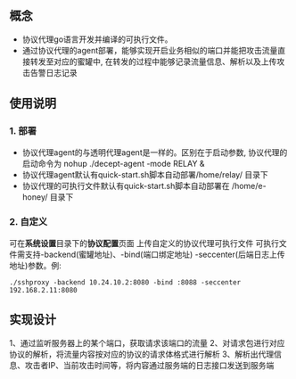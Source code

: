 ## 概念
* 协议代理go语言开发并编译的可执行文件。
* 通过协议代理的agent部署，能够实现开启业务相似的端口并能把攻击流量直接转发至对应的蜜罐中, 在转发的过程中能够记录流量信息、解析以及上传攻击告警日志记录


## 使用说明
### 1. 部署
* 协议代理agent的与透明代理agent是一样的。区别在于启动参数, 协议代理的启动命令为 nohup ./decept-agent -mode RELAY &
* 协议代理agent默认有quick-start.sh脚本自动部署/home/relay/ 目录下
* 协议代理的可执行文件默认有quick-start.sh脚本自动部署在 /home/e-honey/ 目录下

### 2. 自定义
可在**系统设置**目录下的**协议配置**页面 上传自定义的协议代理可执行文件
可执行文件需支持-backend(蜜罐地址)、-bind(端口绑定地址) -seccenter(后端日志上传地址)参数。例:
	 
	./sshproxy -backend 10.24.10.2:8080 -bind :8088 -seccenter 192.168.2.11:8080
	
## 实现设计
1、通过监听服务器上的某个端口，获取请求该端口的流量
2、对请求包进行对应协议的解析，将流量内容按对应的协议的请求体格式进行解析
3、解析出代理信息、攻击者IP、当前攻击时间等，将内容通过服务端的日志接口发送到服务端
